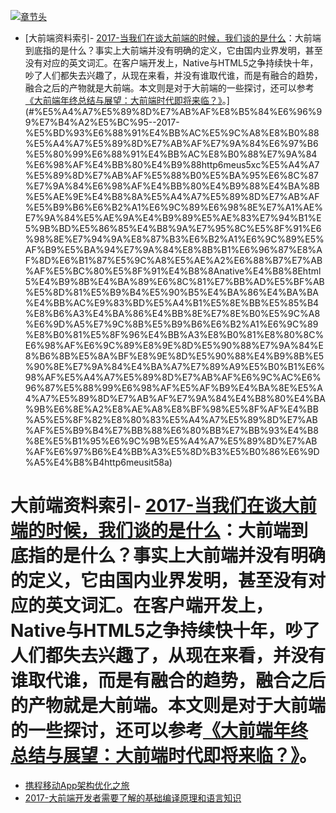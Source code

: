 [![章节头](https://parg.co/UGo)](https://parg.co/b4z) 
 - [大前端资料索引- [2017-当我们在谈大前端的时候，我们谈的是什么](http://6me.us/5XC)：大前端到底指的是什么？事实上大前端并没有明确的定义，它由国内业界发明，甚至没有对应的英文词汇。在客户端开发上，Native与HTML5之争持续快十年，吵了人们都失去兴趣了，从现在来看，并没有谁取代谁，而是有融合的趋势，融合之后的产物就是大前端。本文则是对于大前端的一些探讨，还可以参考[《大前端年终总结与展望：大前端时代即将来临？》](http://6me.us/IT58a)。](#%E5%A4%A7%E5%89%8D%E7%AB%AF%E8%B5%84%E6%96%99%E7%B4%A2%E5%BC%95--2017-%E5%BD%93%E6%88%91%E4%BB%AC%E5%9C%A8%E8%B0%88%E5%A4%A7%E5%89%8D%E7%AB%AF%E7%9A%84%E6%97%B6%E5%80%99%E6%88%91%E4%BB%AC%E8%B0%88%E7%9A%84%E6%98%AF%E4%BB%80%E4%B9%88http6meus5xc%E5%A4%A7%E5%89%8D%E7%AB%AF%E5%88%B0%E5%BA%95%E6%8C%87%E7%9A%84%E6%98%AF%E4%BB%80%E4%B9%88%E4%BA%8B%E5%AE%9E%E4%B8%8A%E5%A4%A7%E5%89%8D%E7%AB%AF%E5%B9%B6%E6%B2%A1%E6%9C%89%E6%98%8E%E7%A1%AE%E7%9A%84%E5%AE%9A%E4%B9%89%E5%AE%83%E7%94%B1%E5%9B%BD%E5%86%85%E4%B8%9A%E7%95%8C%E5%8F%91%E6%98%8E%E7%94%9A%E8%87%B3%E6%B2%A1%E6%9C%89%E5%AF%B9%E5%BA%94%E7%9A%84%E8%8B%B1%E6%96%87%E8%AF%8D%E6%B1%87%E5%9C%A8%E5%AE%A2%E6%88%B7%E7%AB%AF%E5%BC%80%E5%8F%91%E4%B8%8Anative%E4%B8%8Ehtml5%E4%B9%8B%E4%BA%89%E6%8C%81%E7%BB%AD%E5%BF%AB%E5%8D%81%E5%B9%B4%E5%90%B5%E4%BA%86%E4%BA%BA%E4%BB%AC%E9%83%BD%E5%A4%B1%E5%8E%BB%E5%85%B4%E8%B6%A3%E4%BA%86%E4%BB%8E%E7%8E%B0%E5%9C%A8%E6%9D%A5%E7%9C%8B%E5%B9%B6%E6%B2%A1%E6%9C%89%E8%B0%81%E5%8F%96%E4%BB%A3%E8%B0%81%E8%80%8C%E6%98%AF%E6%9C%89%E8%9E%8D%E5%90%88%E7%9A%84%E8%B6%8B%E5%8A%BF%E8%9E%8D%E5%90%88%E4%B9%8B%E5%90%8E%E7%9A%84%E4%BA%A7%E7%89%A9%E5%B0%B1%E6%98%AF%E5%A4%A7%E5%89%8D%E7%AB%AF%E6%9C%AC%E6%96%87%E5%88%99%E6%98%AF%E5%AF%B9%E4%BA%8E%E5%A4%A7%E5%89%8D%E7%AB%AF%E7%9A%84%E4%B8%80%E4%BA%9B%E6%8E%A2%E8%AE%A8%E8%BF%98%E5%8F%AF%E4%BB%A5%E5%8F%82%E8%80%83%E5%A4%A7%E5%89%8D%E7%AB%AF%E5%B9%B4%E7%BB%88%E6%80%BB%E7%BB%93%E4%B8%8E%E5%B1%95%E6%9C%9B%E5%A4%A7%E5%89%8D%E7%AB%AF%E6%97%B6%E4%BB%A3%E5%8D%B3%E5%B0%86%E6%9D%A5%E4%B8%B4http6meusit58a) 

# 大前端资料索引- [2017-当我们在谈大前端的时候，我们谈的是什么](http://6me.us/5XC)：大前端到底指的是什么？事实上大前端并没有明确的定义，它由国内业界发明，甚至没有对应的英文词汇。在客户端开发上，Native与HTML5之争持续快十年，吵了人们都失去兴趣了，从现在来看，并没有谁取代谁，而是有融合的趋势，融合之后的产物就是大前端。本文则是对于大前端的一些探讨，还可以参考[《大前端年终总结与展望：大前端时代即将来临？》](http://6me.us/IT58a)。
- [携程移动App架构优化之旅](http://www.tuicool.com/articles/EnYzeib)
- [2017-大前端开发者需要了解的基础编译原理和语言知识](https://parg.co/bI9)
